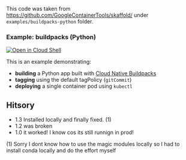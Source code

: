 This code was taken from https://github.com/GoogleContainerTools/skaffold/
under `examples/buildpacks-python` folder.

### Example: buildpacks (Python)

[![Open in Cloud Shell](https://gstatic.com/cloudssh/images/open-btn.svg)](https://ssh.cloud.google.com/cloudshell/editor?cloudshell_git_repo=https://github.com/GoogleContainerTools/skaffold&cloudshell_open_in_editor=README.md&cloudshell_workspace=examples/buildpacks-python)

This is an example demonstrating:

* **building** a Python app built with [Cloud Native Buildpacks](https://buildpacks.io/)
* **tagging** using the default tagPolicy (`gitCommit`)
* **deploying** a single container pod using `kubectl`

## Hitsory

* 1.3 Installed locally and finally fixed. (1) 
* 1.2 was broken
* 1.0 it worked! I know cos its still runnign in prod!

(1) Sorry I dont know how to use the magic modules locally so I had to install conda locally and do the effort myself 



